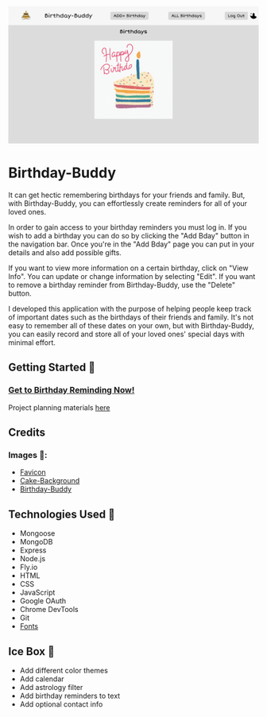 ![Screenshot](public/images/bday-screenshot.png)
# Birthday-Buddy
It can get hectic remembering birthdays for your friends and family. But, with Birthday-Buddy, you can effortlessly create reminders for all of your loved ones.

In order to gain access to your birthday reminders you must log in. If you wish to add a birthday you can do so by clicking the "Add Bday" button in the navigation bar. Once you're in the "Add Bday" page you can put in your details and also add possible gifts.

If you want to view more information on a certain birthday, click on "View Info". You can update or change information by selecting "Edit". If you want to remove a birthday reminder from Birthday-Buddy, use the "Delete" button.

I developed this application with the purpose of helping people keep track of important dates such as the birthdays of their friends and family. It's not easy to remember all of these dates on your own, but with Birthday-Buddy, you can easily record and store all of your loved ones' special days with minimal effort.

## Getting Started 🥳

### [Get to Birthday Reminding Now!](https://birthday-buddy.fly.dev/)

Project planning materials [here](https://trello.com/c/eLvAclQS/15-imagepng)

## Credits

### Images 🌇:
* [Favicon](https://favicon.io/emoji-favicons/birthday-cake/)
* [Cake-Background](https://gifdb.com/images/high/happy-birthday-cake-rainbow-slice-candle-fbr7ycwj98vxiah2.gif)
* [Birthday-Buddy](https://thumbs.dreamstime.com/b/super-cool-birthday-cake-character-cartoon-super-cool-birthday-cake-character-cartoon-vector-illustration-117210954.jpg)

## Technologies Used 📡
* Mongoose
* MongoDB
* Express
* Node.js
* Fly.io
* HTML
* CSS
* JavaScript
* Google OAuth
* Chrome DevTools
* Git 
* [Fonts](https://fonts.google.com/share?selection.family=Short%20Stack)

## Ice Box 🧊
* Add different color themes
* Add calendar  
* Add astrology filter
* Add birthday reminders to text
* Add optional contact info



